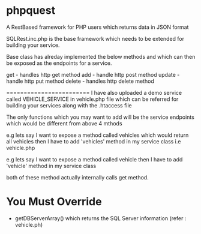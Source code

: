 phpquest
========

A RestBased framework for PHP users which returns data in JSON format

SQLRest.inc.php is the base framework which needs to be extended for building your service.

Base class has alreday implemented the below methods and which can then be exposed as the endpoints for a service.

get - handles http get method
add - handle http post method
update - handle http put method
delete - handles http delete method

========================
I have also uploaded a demo service called VEHICLE_SERVICE in vehicle.php file
which can be referred for building your services along with the .htaccess file

The only functions which you may want to add will be the service endpoints which would be different from above 4 mthods 

e.g lets say I want to expose a method called vehicles which would return all  vehicles
then I have to add 'vehicles' method in my service class i.e vehicle.php

e.g lets say I want to expose a method called vehicle 
then I have to add 'vehicle' method in my service class

both of these method actually internally calls get method.

You Must Override
=================

* getDBServerArray() which returns the SQL Server information (refer : vehicle.ph)

